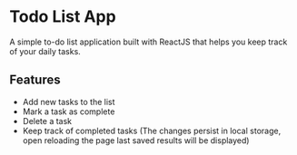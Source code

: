 # Todo List App
A simple to-do list application built with ReactJS that helps you keep track of your daily tasks.
## Features
* Add new tasks to the list
* Mark a task as complete
* Delete a task
* Keep track of completed tasks (The changes persist in local storage, open reloading the page last saved results will be displayed)
